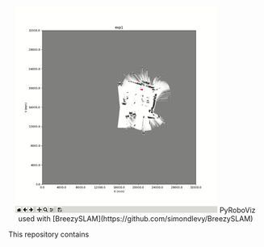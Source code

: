 <p align="center"> 
<img src="roboviz.gif" width=400> 
PyRoboViz used with [BreezySLAM](https://github.com/simondlevy/BreezySLAM)
</p>

This repository contains
